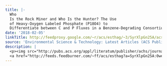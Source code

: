 ```yaml
---
title: |-
  Who
  Is the Rock Miner and Who Is the Hunter? The Use
  of Heavy-Oxygen Labeled Phosphate (P18O4) to
  Differentiate between C and P Fluxes in a Benzene-Degrading Consortium
date: '2018-02-05'
linkTitle: http://feedproxy.google.com/~r/acs/esthag/~3/SyrXlpGn25A/acs.est.7b05773
source: 'Environmental Science & Technology: Latest Articles (ACS Publications)'
description: |
  <p><img src="http://pubs.acs.org/appl/literatum/publisher/achs/journals/content/esthag/0/esthag.ahead-of-print/acs.est.7b05773/20180205/images/medium/es-2017-05773f_0008.gif" alt="TOC Graphic"/></p><div><cite>Environmental Science & Technology</cite></div><div>DOI: 10.1021/acs.est.7b05773</div><div class="feedflare">
  <a href="http://feeds.feedburner.com/~ff/acs/esthag?a=SyrXlpGn25A:0weoUh8yIA0:yIl2AUoC8zA"><img src="http://feeds.feedburner.com/~ff/acs/esthag?d=yIl2AUoC8zA" border="0"></img></a>
---
```

